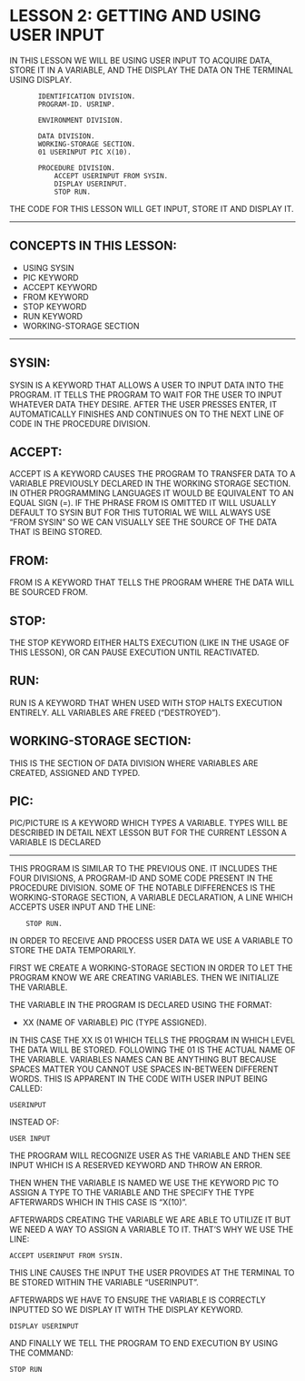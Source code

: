 # LESSON 2: GETTING AND USING USER INPUT

IN THIS LESSON WE WILL BE USING USER INPUT TO ACQUIRE DATA, STORE IT IN A VARIABLE, AND THE DISPLAY THE DATA ON THE TERMINAL USING DISPLAY.

```
       IDENTIFICATION DIVISION.
       PROGRAM-ID. USRINP.

       ENVIRONMENT DIVISION.

       DATA DIVISION.
       WORKING-STORAGE SECTION.
       01 USERINPUT PIC X(10).

       PROCEDURE DIVISION.
           ACCEPT USERINPUT FROM SYSIN.
           DISPLAY USERINPUT.
           STOP RUN.

```

THE CODE FOR THIS LESSON WILL GET INPUT, STORE IT AND DISPLAY IT.

----------------------------------------------

CONCEPTS IN THIS LESSON:
---
* USING SYSIN
* PIC KEYWORD
* ACCEPT KEYWORD
* FROM KEYWORD
* STOP KEYWORD
* RUN KEYWORD
* WORKING-STORAGE SECTION

----------------------------------------------

SYSIN:
---
SYSIN IS A KEYWORD THAT ALLOWS A USER TO INPUT DATA INTO THE PROGRAM. IT TELLS THE PROGRAM TO WAIT FOR THE USER TO INPUT WHATEVER DATA THEY DESIRE. AFTER THE USER PRESSES ENTER, IT AUTOMATICALLY FINISHES AND CONTINUES ON TO THE NEXT LINE OF CODE IN THE PROCEDURE DIVISION. 

ACCEPT:
---
ACCEPT IS A KEYWORD CAUSES THE PROGRAM TO TRANSFER DATA TO A VARIABLE PREVIOUSLY DECLARED IN THE WORKING STORAGE SECTION. IN OTHER PROGRAMMING LANGUAGES IT WOULD BE EQUIVALENT TO AN EQUAL SIGN (=). IF THE PHRASE FROM IS OMITTED IT WILL USUALLY DEFAULT TO SYSIN BUT FOR THIS TUTORIAL WE WILL ALWAYS USE “FROM SYSIN” SO WE CAN VISUALLY SEE THE SOURCE OF THE DATA THAT IS BEING STORED.

FROM:
---
FROM IS A KEYWORD THAT TELLS THE PROGRAM WHERE THE DATA WILL BE SOURCED FROM.

STOP:
---
THE STOP KEYWORD EITHER HALTS EXECUTION (LIKE IN THE USAGE OF THIS LESSON), OR CAN PAUSE EXECUTION UNTIL REACTIVATED.

RUN:
---
RUN IS A KEYWORD THAT WHEN USED WITH STOP HALTS EXECUTION ENTIRELY. ALL VARIABLES ARE FREED (“DESTROYED”).

WORKING-STORAGE SECTION:
---
THIS IS THE SECTION OF DATA DIVISION WHERE VARIABLES ARE CREATED, ASSIGNED AND TYPED. 

PIC:
----
PIC/PICTURE IS A KEYWORD WHICH TYPES A VARIABLE. TYPES WILL BE DESCRIBED IN DETAIL NEXT LESSON BUT FOR THE CURRENT LESSON A VARIABLE IS DECLARED

----------------------------------------------

THIS PROGRAM IS SIMILAR TO THE PREVIOUS ONE. IT INCLUDES THE FOUR DIVISIONS, A PROGRAM-ID AND SOME CODE PRESENT IN THE PROCEDURE DIVISION. SOME OF THE NOTABLE DIFFERENCES IS THE WORKING-STORAGE SECTION, A VARIABLE DECLARATION, A LINE WHICH ACCEPTS USER INPUT AND THE LINE:
```
	STOP RUN.
```

IN ORDER TO RECEIVE AND PROCESS USER DATA WE USE A VARIABLE TO STORE THE DATA TEMPORARILY.

FIRST WE CREATE A WORKING-STORAGE SECTION IN ORDER TO LET THE PROGRAM KNOW WE ARE CREATING VARIABLES. THEN WE INITIALIZE THE VARIABLE.

THE VARIABLE IN THE PROGRAM IS DECLARED USING THE FORMAT: 

* XX (NAME OF VARIABLE) PIC (TYPE ASSIGNED).

IN THIS CASE THE XX IS 01 WHICH TELLS THE PROGRAM IN WHICH LEVEL THE DATA WILL BE STORED. FOLLOWING THE 01 IS THE ACTUAL NAME OF THE VARIABLE. VARIABLES NAMES CAN BE ANYTHING BUT BECAUSE SPACES MATTER YOU CANNOT USE SPACES IN-BETWEEN DIFFERENT WORDS. THIS IS APPARENT IN THE CODE WITH USER INPUT BEING CALLED:

```
USERINPUT
```

INSTEAD OF:

```
USER INPUT
```

THE PROGRAM WILL RECOGNIZE USER AS THE VARIABLE AND THEN SEE INPUT WHICH IS A RESERVED KEYWORD AND THROW AN ERROR.

THEN WHEN THE VARIABLE IS NAMED WE USE THE KEYWORD PIC TO ASSIGN A TYPE TO THE VARIABLE AND THE SPECIFY THE TYPE AFTERWARDS WHICH IN THIS CASE IS “X(10)”.

AFTERWARDS CREATING THE VARIABLE WE ARE ABLE TO UTILIZE IT BUT WE NEED A WAY TO ASSIGN A VARIABLE TO IT. THAT’S WHY WE USE THE LINE:

```
ACCEPT USERINPUT FROM SYSIN.
```

THIS LINE CAUSES THE INPUT THE USER PROVIDES AT THE TERMINAL TO BE STORED WITHIN THE VARIABLE “USERINPUT”.

AFTERWARDS WE HAVE TO ENSURE THE VARIABLE IS CORRECTLY INPUTTED SO WE DISPLAY IT WITH THE DISPLAY KEYWORD.

```
DISPLAY USERINPUT
```

AND FINALLY WE TELL THE PROGRAM TO END EXECUTION BY USING THE COMMAND:

```
STOP RUN
```
